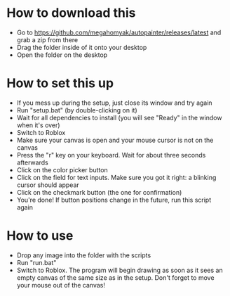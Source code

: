 # How to download this

* Go to https://github.com/megahomyak/autopainter/releases/latest and grab a zip from there
* Drag the folder inside of it onto your desktop
* Open the folder on the desktop

# How to set this up

* If you mess up during the setup, just close its window and try again
* Run "setup.bat" (by double-clicking on it)
* Wait for all dependencies to install (you will see "Ready" in the window when it's over)
* Switch to Roblox
* Make sure your canvas is open and your mouse cursor is not on the canvas
* Press the "r" key on your keyboard. Wait for about three seconds afterwards
* Click on the color picker button
* Click on the field for text inputs. Make sure you got it right: a blinking cursor should appear
* Click on the checkmark button (the one for confirmation)
* You're done! If button positions change in the future, run this script again

# How to use

* Drop any image into the folder with the scripts
* Run "run.bat"
* Switch to Roblox. The program will begin drawing as soon as it sees an empty canvas of the same size as in the setup. Don't forget to move your mouse out of the canvas!
